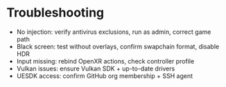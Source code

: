 # Troubleshooting

- No injection: verify antivirus exclusions, run as admin, correct game path
- Black screen: test without overlays, confirm swapchain format, disable HDR
- Input missing: rebind OpenXR actions, check controller profile
- Vulkan issues: ensure Vulkan SDK + up-to-date drivers
- UESDK access: confirm GitHub org membership + SSH agent
